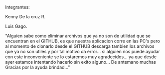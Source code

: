 Integrantes:

Kenny De la cruz R.

Luis Gago.


"Alguien sabe como eliminar archivos que ya no son de utilidad que se encuentran en el GITHUB, es que nuestra aplicacion corre en las PC's pero al momento de clonarlo desde el GITHUB descarga tambien los archivos que ya no son utiles y por tal motivo da error... si alguien nos puede ayudar con este inconveniente se lo estaremos muy agradecidos... ya que desde ayer estamos intentando hacerlo sin exito alguno... De antemano muchas Gracias por la ayuda brindad..."